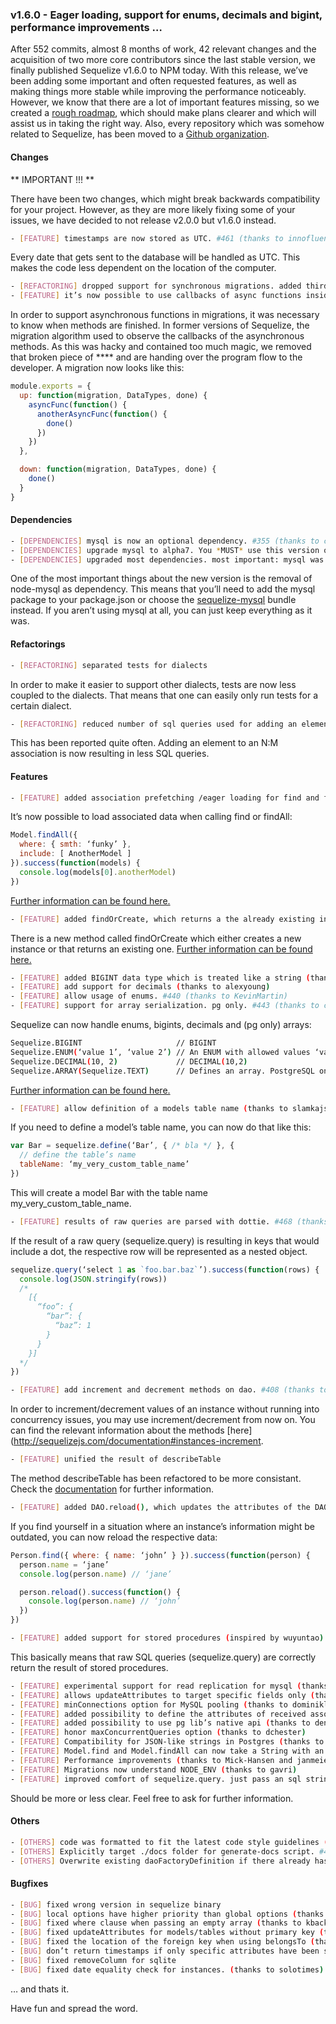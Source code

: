 ### v1.6.0 - Eager loading, support for enums, decimals and bigint, performance improvements …

After 552 commits, almost 8 months of work, 42 relevant changes and the acquisition of two more core contributors since the last stable version, we finally published Sequelize v1.6.0 to NPM today. With this release, we’ve been adding some important and often requested features, as well as making things more stable while improving the performance noticeably. However, we know that there are a lot of important features missing, so we created a [rough roadmap](https://github.com/sequelize/sequelize#roadmap), which should make plans clearer and which will assist us in taking the right way. Also, every repository which was somehow related to Sequelize, has been moved to a [Github organization](https://github.com/sequelize).

#### Changes

** IMPORTANT !!! **

There have been two changes, which might break backwards compatibility for your project. However, as they are more likely fixing some of your issues, we have decided to not release v2.0.0 but v1.6.0 instead.

```bash
- [FEATURE] timestamps are now stored as UTC. #461 (thanks to innofluence/janmeier)
```

Every date that gets sent to the database will be handled as UTC. This makes the code less dependent on the location of the computer.

```bash
- [REFACTORING] dropped support for synchronous migrations. added third parameter which needs to get called once the migration has been finished. also this adds support for asynchronous actions in migrations.
- [FEATURE] it’s now possible to use callbacks of async functions inside migrations (thanks to mphilpot)
```

In order to support asynchronous functions in migrations, it was necessary to know when methods are finished. In former versions of Sequelize, the migration algorithm used to observe the callbacks of the asynchronous methods. As this was hacky and contained too much magic, we removed that broken piece of **** and are handing over the program flow to the developer. A migration now looks like this:

```js
module.exports = {
  up: function(migration, DataTypes, done) {
    asyncFunc(function() {
      anotherAsyncFunc(function() {
        done()
      })
    })
  },

  down: function(migration, DataTypes, done) {
    done()
  }
}
```

#### Dependencies

```bash
- [DEPENDENCIES] mysql is now an optional dependency. #355 (thanks to clkao)
- [DEPENDENCIES] upgrade mysql to alpha7. You *MUST* use this version or newer for DATETIMEs to work
- [DEPENDENCIES] upgraded most dependencies. most important: mysql was upgraded to 2.0.0-alpha-3
```

One of the most important things about the new version is the removal of node-mysql as dependency. This means that you’ll need to add the mysql package to your package.json or choose the [sequelize-mysql](https://github.com/sequelize/sequelize-mysql) bundle instead. If you aren’t using mysql at all, you can just keep everything as it was.

#### Refactorings

```bash
- [REFACTORING] separated tests for dialects
```

In order to make it easier to support other dialects, tests are now less coupled to the dialects. That means that one can easily only run tests for a certain dialect.

```bash
- [REFACTORING] reduced number of sql queries used for adding an element to a N:M association. #449 (thanks to innofluence/janmeier)
```

This has been reported quite often. Adding an element to an N:M association is now resulting in less SQL queries.

#### Features

```bash
- [FEATURE] added association prefetching /eager loading for find and findAll. #465
```

It’s now possible to load associated data when calling find or findAll:

```js
Model.findAll({
  where: { smth: ‘funky’ },
  include: [ AnotherModel ]
}).success(function(models) {
  console.log(models[0].anotherModel)
})
```

[Further information can be found here.](http://sequelizejs.com/documentation#models-data-retrieval-eager-loading)

```bash
- [FEATURE] added findOrCreate, which returns a the already existing instance or creates one (thanks to eveiga)
```

There is a new method called findOrCreate which either creates a new instance or that returns an existing one. [Further information can be found here.](http://sequelizejs.com/documentation#models-data-retrieval-find-or-create)

```bash
- [FEATURE] added BIGINT data type which is treated like a string (thanks to adamsch1)
- [FEATURE] add support for decimals (thanks to alexyoung)
- [FEATURE] allow usage of enums. #440 (thanks to KevinMartin)
- [FEATURE] support for array serialization. pg only. #443 (thanks to clkao)
```

Sequelize can now handle enums, bigints, decimals and (pg only) arrays:

```bash
Sequelize.BIGINT                     // BIGINT
Sequelize.ENUM(‘value 1’, ‘value 2’) // An ENUM with allowed values ‘value 1’ and ‘value 2’
Sequelize.DECIMAL(10, 2)             // DECIMAL(10,2)
Sequelize.ARRAY(Sequelize.TEXT)      // Defines an array. PostgreSQL only.
```

[Further information can be found here.](http://sequelizejs.com/documentation#models-data-types)

```bash
- [FEATURE] allow definition of a models table name (thanks to slamkajs)
```

If you need to define a model’s table name, you can now do that like this:

```js
var Bar = sequelize.define(‘Bar’, { /* bla */ }, {
  // define the table’s name
  tableName: ‘my_very_custom_table_name’
})
```

This will create a model Bar with the table name my_very_custom_table_name.

```bash
- [FEATURE] results of raw queries are parsed with dottie. #468 (thanks to kozze89)
```

If the result of a raw query (sequelize.query) is resulting in keys that would include a dot, the respective row will be represented as a nested object.

```js
sequelize.query(‘select 1 as `foo.bar.baz`’).success(function(rows) {
  console.log(JSON.stringify(rows))
  /*
    [{
      “foo”: {
        “bar”: {
          “baz”: 1
        }
      }
    }]
  */
})
```

```bash
- [FEATURE] add increment and decrement methods on dao. #408 (thanks to janmeier/innofluence)
```

In order to increment/decrement values of an instance without running into concurrency issues, you may use increment/decrement from now on. You can find the relevant information about the methods [here](http://sequelizejs.com/documentation#instances-increment.

```bash
- [FEATURE] unified the result of describeTable
```

The method describeTable has been refactored to be more consistant. Check the [documentation](http://sequelizejs.com/documentation#migrations-functions-describe-table) for further information.

```bash
- [FEATURE] added DAO.reload(), which updates the attributes of the DAO in-place (as opposed to doing having to do a find() and returning a new model)
```

If you find yourself in a situation where an instance’s information might be outdated, you can now reload the respective data:

```js
Person.find({ where: { name: ‘john’ } }).success(function(person) {
  person.name = ‘jane’
  console.log(person.name) // ‘jane’

  person.reload().success(function() {
    console.log(person.name) // ‘john’
  })
})
```

```bash
- [FEATURE] added support for stored procedures (inspired by wuyuntao)
```

This basically means that raw SQL queries (sequelize.query) are correctly return the result of stored procedures.

```bash
- [FEATURE] experimental support for read replication for mysql (thanks to Janzeh)
- [FEATURE] allows updateAttributes to target specific fields only (thanks to Pasvaz)
- [FEATURE] minConnections option for MySQL pooling (thanks to dominiklessel)
- [FEATURE] added possibility to define the attributes of received associations (thanks to joshm)
- [FEATURE] added possibility to use pg lib’s native api (thanks to denysonique)
- [FEATURE] honor maxConcurrentQueries option (thanks to dchester)
- [FEATURE] Compatibility for JSON-like strings in Postgres (thanks to aslakhellesoy)
- [FEATURE] Model.find and Model.findAll can now take a String with an ID. (thanks to ghernandez345)
- [FEATURE] Performance improvements (thanks to Mick-Hansen and janmeier from innofluence)
- [FEATURE] Migrations now understand NODE_ENV (thanks to gavri)
- [FEATURE] improved comfort of sequelize.query. just pass an sql string to it and wait for the result
```

Should be more or less clear. Feel free to ask for further information.

#### Others

```bash
- [OTHERS] code was formatted to fit the latest code style guidelines (thanks to durango)
- [OTHERS] Explicitly target ./docs folder for generate-docs script. #444 (thanks to carsondarling)
- [OTHERS] Overwrite existing daoFactoryDefinition if there already has been one. (thanks to robraux)
```

#### Bugfixes

```bash
- [BUG] fixed wrong version in sequelize binary
- [BUG] local options have higher priority than global options (thanks to guersam)
- [BUG] fixed where clause when passing an empty array (thanks to kbackowski)
- [BUG] fixed updateAttributes for models/tables without primary key (thanks to durango)
- [BUG] fixed the location of the foreign key when using belongsTo (thanks to ricardograca)
- [BUG] don’t return timestamps if only specific attributes have been seleceted (thanks to ricardograca)
- [BUG] fixed removeColumn for sqlite
- [BUG] fixed date equality check for instances. (thanks to solotimes)
```

… and thats it.

Have fun and spread the word.

